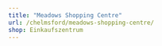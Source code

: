 ```yaml
---
title: "Meadows Shopping Centre"
url: /chelmsford/meadows-shopping-centre/
shop: Einkaufszentrum
---
```

